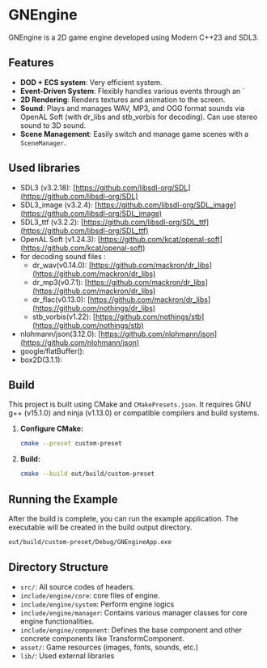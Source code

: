 # GNEngine

GNEngine is a 2D game engine developed using Modern C++23 and SDL3.

## Features

- **DOD + ECS system**: Very efficient system. 
- **Event-Driven System**: Flexibly handles various events through an `
- **2D Rendering**: Renders textures and animation to the screen.
- **Sound**: Plays and manages WAV, MP3, and OGG format sounds via OpenAL Soft (with dr_libs and stb_vorbis for decoding).
Can use stereo sound to 3D sound.
- **Scene Management**: Easily switch and manage game scenes with a `SceneManager`.


## Used libraries

- SDL3 (v3.2.18): [https://github.com/libsdl-org/SDL](https://github.com/libsdl-org/SDL)
- SDL3_image (v3.2.4): [https://github.com/libsdl-org/SDL_image](https://github.com/libsdl-org/SDL_image)
- SDL3_ttf (v3.2.2): [https://github.com/libsdl-org/SDL_ttf](https://github.com/libsdl-org/SDL_ttf)
- OpenAL Soft (v1.24.3): [https://github.com/kcat/openal-soft](https://github.com/kcat/openal-soft)
- for decoding sound files :
    - dr_wav(v0.14.0): [https://github.com/mackron/dr_libs](https://github.com/mackron/dr_libs) 
    - dr_mp3(v0.7.1): [https://github.com/mackron/dr_libs](https://github.com/mackron/dr_libs)
    - dr_flac(v0.13.0): [https://github.com/mackron/dr_libs](https://github.com/nothings/dr_libs)
    - stb_vorbis(v1.22): [https://github.com/nothings/stb](https://github.com/nothings/stb)
- nlohmann/json(3.12.0): [https://github.com/nlohmann/json](https://github.com/nlohmann/json)
- google/flatBuffer(): []()
- box2D(3.1.1): []()

## Build

This project is built using CMake and `CMakePresets.json`. It requires GNU g++ (v15.1.0) and ninja (v1.13.0) or compatible compilers and build systems.

1.  **Configure CMake:**
    ```bash
    cmake --preset custom-preset
    ```

2.  **Build:**
    ```bash
    cmake --build out/build/custom-preset
    ```

## Running the Example

After the build is complete, you can run the example application. The executable will be created in the build output directory.

```bash
out/build/custom-preset/Debug/GNEngineApp.exe
```

## Directory Structure

- `src/`: All source codes of headers.
- `include/engine/core`: core files of engine.
- `include/engine/system`: Perform engine logics
- `include/engine/manager`: Contains various manager classes for core engine functionalities.
- `include/engine/component`: Defines the base component and other concrete components like TransformComponent.
- `asset/`: Game resources (images, fonts, sounds, etc.)
- `lib/`: Used external libraries 